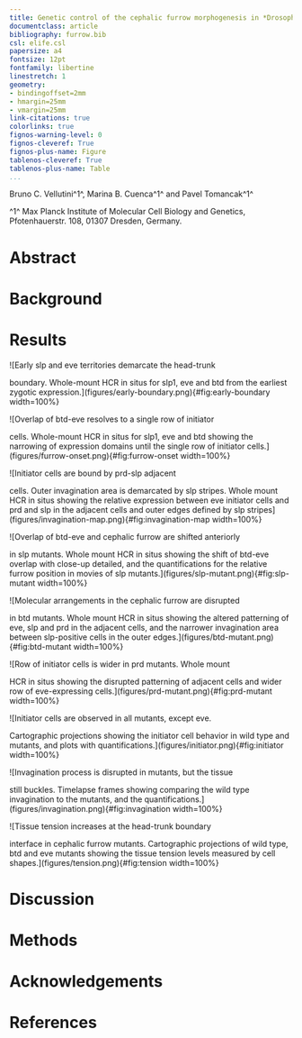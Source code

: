 ```yaml
---
title: Genetic control of the cephalic furrow morphogenesis in *Drosophila*
documentclass: article
bibliography: furrow.bib
csl: elife.csl
papersize: a4
fontsize: 12pt
fontfamily: libertine
linestretch: 1
geometry:
- bindingoffset=2mm
- hmargin=25mm
- vmargin=25mm
link-citations: true
colorlinks: true
fignos-warning-level: 0
fignos-cleveref: True
fignos-plus-name: Figure
tablenos-cleveref: True
tablenos-plus-name: Table
...
```



Bruno C. Vellutini^1^, Marina B. Cuenca^1^ and Pavel Tomancak^1^

^1^ Max Planck Institute of Molecular Cell Biology and Genetics,
Pfotenhauerstr. 108, 01307 Dresden, Germany.


# Abstract


# Background


# Results

<!--Figure 1--> ![Early slp and eve territories demarcate the head-trunk
boundary. Whole-mount HCR in situs for slp1, eve and btd from the earliest
zygotic expression.](figures/early-boundary.png){#fig:early-boundary width=100%}
<!--TODO: grayscale channels instead?-->

<!--Figure 2--> ![Overlap of btd-eve resolves to a single row of initiator
cells. Whole-mount HCR in situs for slp1, eve and btd showing the narrowing of
expression domains until the single row of initiator
cells.](figures/furrow-onset.png){#fig:furrow-onset width=100%}

<!--Figure 3--> ![Initiator cells are bound by prd-slp adjacent
cells. Outer invagination area is demarcated by slp
stripes. Whole mount HCR in situs showing the relative expression between eve
initiator cells and prd and slp in the adjacent cells and outer edges defined
by slp stripes](figures/invagination-map.png){#fig:invagination-map width=100%}

<!--TODO: Continue from here.-->

<!--Figure 4--> ![Overlap of btd-eve and cephalic furrow are shifted anteriorly
in slp mutants. Whole mount HCR in situs showing the shift of btd-eve overlap
with close-up detailed, and the quantifications for the relative furrow
position in movies of slp mutants.](figures/slp-mutant.png){#fig:slp-mutant
width=100%}

<!--Figure 5--> ![Molecular arrangements in the cephalic furrow are disrupted
in btd mutants. Whole mount HCR in situs showing the altered patterning of eve,
slp and prd in the adjacent cells, and the narrower invagination area between
slp-positive cells in the outer edges.](figures/btd-mutant.png){#fig:btd-mutant
width=100%}

<!--Figure 6--> ![Row of initiator cells is wider in prd mutants. Whole mount
HCR in situs showing the disrupted patterning of adjacent cells and wider row
of eve-expressing cells.](figures/prd-mutant.png){#fig:prd-mutant width=100%}

<!--TODO: count and compare the number of eve-expressing cells.-->

<!--Figure 8--> ![Initiator cells are observed in all mutants, except eve.
Cartographic projections showing the initiator cell behavior in wild type and
mutants, and plots with quantifications.](figures/initiator.png){#fig:initiator
width=100%}

<!--Figure 9--> ![Invagination process is disrupted in mutants, but the tissue
still buckles. Timelapse frames showing comparing the wild type invagination to
the mutants, and the
quantifications.](figures/invagination.png){#fig:invagination width=100%}

<!--Figure 10--> ![Tissue tension increases at the head-trunk boundary
interface in cephalic furrow mutants. Cartographic projections of wild type,
btd and eve mutants showing the tissue tension levels measured by cell
shapes.](figures/tension.png){#fig:tension width=100%}


# Discussion


# Methods


# Acknowledgements


# References

